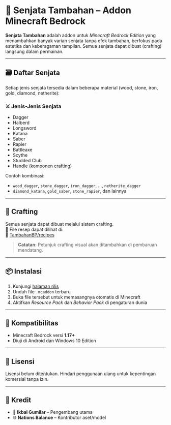 # 🔫 Senjata Tambahan – Addon Minecraft Bedrock

**Senjata Tambahan** adalah addon untuk *Minecraft Bedrock Edition* yang menambahkan banyak varian senjata tanpa efek tambahan, berfokus pada estetika dan keberagaman tampilan. Semua senjata dapat dibuat (crafting) langsung dalam permainan.

---

## 🗃️ Daftar Senjata

Setiap jenis senjata tersedia dalam beberapa material (wood, stone, iron, gold, diamond, netherite):

### ⚔️ Jenis-Jenis Senjata
- Dagger
- Halberd
- Longsword
- Katana
- Saber
- Rapier
- Battleaxe
- Scythe
- Studded Club
- Handle (komponen crafting)

Contoh kombinasi:
- `wood_dagger`, `stone_dagger`, `iron_dagger`, ..., `netherite_dagger`
- `diamond_katana`, `gold_saber`, `stone_rapier`, dan lainnya

---

## 🧱 Crafting

Semua senjata dapat dibuat melalui sistem crafting.  
📄 File resep dapat dilihat di:  
🔗 [TambahanBP/recipes](https://github.com/IkbalGumilar/tambahansenjata/tree/main/TambahanBP/recipes)

> **Catatan:** Petunjuk crafting visual akan ditambahkan di pembaruan mendatang.

---

## 📦 Instalasi

1. Kunjungi [halaman rilis](https://github.com/IkbalGumilar/tambahansenjata/releases)
2. Unduh file `.mcaddon` terbaru
3. Buka file tersebut untuk memasangnya otomatis di Minecraft
4. Aktifkan *Resource Pack* dan *Behavior Pack* di pengaturan dunia

---

## 🧪 Kompatibilitas

- Minecraft Bedrock versi **1.17+**
- Diuji di Android dan Windows 10 Edition

---

## 📝 Lisensi

Lisensi belum ditentukan. Hindari penggunaan ulang untuk kepentingan komersial tanpa izin.

---

## 🙌 Kredit

- 👤 **Ikbal Gumilar** – Pengembang utama
- 🌐 **Nations Balance** – Kontributor aset/model
